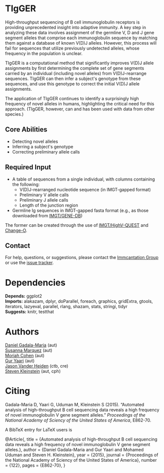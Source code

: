 # TIgGER #

High-throughput sequencing of B cell immunoglobulin receptors is providing unprecedented insight into adaptive immunity. A key step in analyzing these data involves assignment of the germline V, D and J gene segment alleles that comprise each immunoglobulin sequence by matching them against a database of known V(D)J alleles. However, this process will fail for sequences that utilize previously undetected alleles, whose frequency in the population is unclear.

TIgGER is a computational method that significantly improves V(D)J allele assignments by first determining the complete set of gene segments carried by an individual (including novel alleles) from V(D)J-rearrange sequences. TIgGER can then infer a subject's genotype from these sequences, and use this genotype to correct the initial V(D)J allele assignments.

The application of TIgGER continues to identify a surprisingly high frequency of novel alleles in humans, highlighting the critical need for this approach. (TIgGER, however, can and has been used with data from other species.)

## Core Abilities ##

* Detecting novel alleles
* Inferring a subject's genotype
* Correcting preliminary allele calls

## Required Input ##

* A table of sequences from a single individual, with columns containing the following:
    * V(D)J-rearranged nucleotide sequence (in IMGT-gapped format)
    * Preliminary V allele calls
    * Preliminary J allele calls
    * Length of the junction region
* Germline Ig sequences in IMGT-gapped fasta format (e.g., as those downloaded from [IMGT/GENE-DB](http://www.imgt.org/genedb))

The former can be created through the use of [IMGT/HighV-QUEST](http://www.imgt.org) and [Change-O](http://changeo.readthedocs.io).

## Contact ##

For help, questions, or suggestions, please contact the [Immcantation Group](mailto:immcantation@googlegroups.com) or use the [issue tracker](https://bitbucket.org/kleinstein/tigger/issues?status=new&status=open).


# Dependencies

**Depends:** ggplot2  
**Imports:** alakazam, dplyr, doParallel, foreach, graphics, gridExtra, gtools, iterators, lazyeval, parallel, rlang, shazam, stats, stringi, tidyr  
**Suggests:** knitr, testthat


# Authors

[Daniel Gadala-Maria](mailto:daniel.gadala-maria@yale.edu) (aut)  
[Susanna Marquez](mailto:susanna.marquez@yale.edu) (aut)  
[Moriah Cohen](mailto:moriah.cohen@biu.ac.il) (aut)  
[Gur Yaari](mailto:gur.yaari@biu.ac.il) (aut)  
[Jason Vander Heiden](mailto:jason.vanderheiden@yale.edu) (ctb, cre)  
[Steven Kleinstein](mailto:steven.kleinstein@yale.edu) (aut, cph)


# Citing


Gadala-Maria D, Yaari G, Uduman M, Kleinstein S (2015). “Automated analysis of
high-throughput B cell sequencing data reveals a high frequency of novel
immunoglobulin V gene segment alleles.” _Proceedings of the National Academy of
Sciency of the United States of America_, E862-70.

A BibTeX entry for LaTeX users is

  @Article{,
    title = {Automated analysis of high-throughput B cell sequencing data
         reveals a high frequency of novel immunoglobulin V gene segment
         alleles.},
    author = {Daniel Gadala-Maria and Gur Yaari and Mohamed Uduman and Steven H. Kleinstein},
    year = {2015},
    journal = {Proceedings of the National Academy of Sciency of the United
         States of America},
    number = {122},
    pages = {E862-70},
  }

